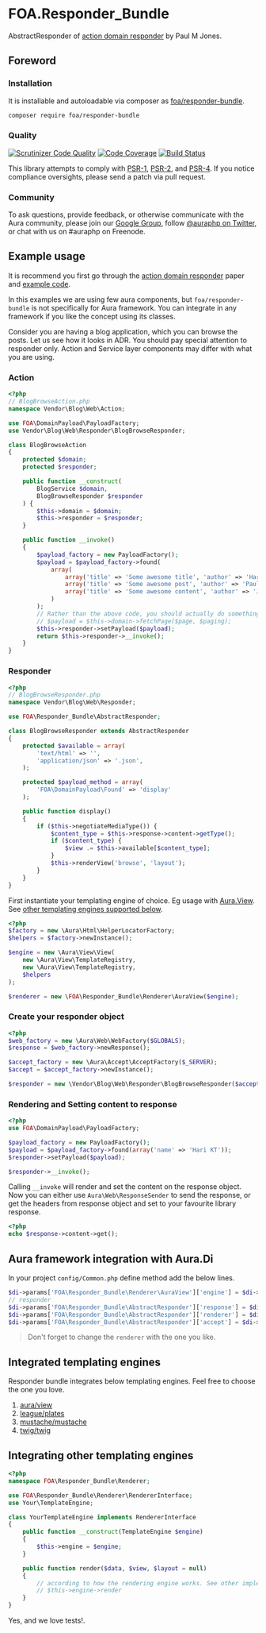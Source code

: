 # FOA.Responder_Bundle

AbstractResponder of [action domain responder](https://github.com/pmjones/adr) by Paul M Jones.

## Foreword

### Installation

It is installable and autoloadable via composer as [foa/responder-bundle](https://packagist.org/packages/foa/responder-bundle).


```bash
composer require foa/responder-bundle
```

### Quality

[![Scrutinizer Code Quality](https://scrutinizer-ci.com/g/friendsofaura/FOA.Responder_Bundle/badges/quality-score.png?b=master)](https://scrutinizer-ci.com/g/friendsofaura/FOA.Responder_Bundle/)
[![Code Coverage](https://scrutinizer-ci.com/g/friendsofaura/FOA.Responder_Bundle/badges/coverage.png?b=master)](https://scrutinizer-ci.com/g/friendsofaura/FOA.Responder_Bundle/)
[![Build Status](https://travis-ci.org/friendsofaura/FOA.Responder_Bundle.png?branch=master)](https://travis-ci.org/friendsofaura/FOA.Responder_Bundle)

This library attempts to comply with [PSR-1][], [PSR-2][], and [PSR-4][]. If
you notice compliance oversights, please send a patch via pull request.

[PSR-1]: https://github.com/php-fig/fig-standards/blob/master/accepted/PSR-1-basic-coding-standard.md
[PSR-2]: https://github.com/php-fig/fig-standards/blob/master/accepted/PSR-2-coding-style-guide.md
[PSR-4]: https://github.com/php-fig/fig-standards/blob/master/accepted/PSR-4-autoloader.md

### Community

To ask questions, provide feedback, or otherwise communicate with the Aura community, please join our [Google Group](http://groups.google.com/group/auraphp), follow [@auraphp on Twitter](http://twitter.com/auraphp), or chat with us on #auraphp on Freenode.

## Example usage

It is recommend you first go through the [action domain responder](https://pmjones.github.io/adr/) paper and [example code](https://github.com/pmjones/adr/tree/master/example-code).

In this examples we are using few aura components, but `foa/responder-bundle` is not specifically for Aura framework. You can integrate in any framework if you like the concept using its classes.

Consider you are having a blog application, which you can browse the posts. Let us see how it looks in ADR. You should pay special attention to responder only. Action and Service layer components may differ with what you are using.

### Action

```php
<?php
// BlogBrowseAction.php
namespace Vendor\Blog\Web\Action;

use FOA\DomainPayload\PayloadFactory;
use Vendor\Blog\Web\Responder\BlogBrowseResponder;

class BlogBrowseAction
{
    protected $domain;
    protected $responder;

    public function __construct(
        BlogService $domain,
        BlogBrowseResponder $responder
    ) {
        $this->domain = $domain;
        $this->responder = $responder;
    }

    public function __invoke()
    {
        $payload_factory = new PayloadFactory();
        $payload = $payload_factory->found(
            array(
                array('title' => 'Some awesome title', 'author' => 'Hari KT'),
                array('title' => 'Some awesome post', 'author' => 'Paul M Jones'),
                array('title' => 'Some awesome content', 'author' => 'Justin'),
            )
        );
        // Rather than the above code, you should actually do something like
        // $payload = $this->domain->fetchPage($page, $paging);
        $this->responder->setPayload($payload);
        return $this->responder->__invoke();
    }
}
```

### Responder

```php
<?php
// BlogBrowseResponder.php
namespace Vendor\Blog\Web\Responder;

use FOA\Responder_Bundle\AbstractResponder;

class BlogBrowseResponder extends AbstractResponder
{
    protected $available = array(
        'text/html' => '',
        'application/json' => '.json',
    );

    protected $payload_method = array(
        'FOA\DomainPayload\Found' => 'display'
    );

    public function display()
    {
        if ($this->negotiateMediaType()) {
            $content_type = $this->response->content->getType();
            if ($content_type) {
                $view .= $this->available[$content_type];
            }
            $this->renderView('browse', 'layout');
        }
    }
}
```

First instantiate your templating engine of choice. Eg usage with [Aura.View](https://github.com/auraphp/Aura.View). See [other templating engines supported below](https://github.com/friendsofaura/FOA.Responder_Bundle#integrated-templating-engines).

```php
<?php
$factory = new \Aura\Html\HelperLocatorFactory;
$helpers = $factory->newInstance();

$engine = new \Aura\View\View(
    new \Aura\View\TemplateRegistry,
    new \Aura\View\TemplateRegistry,
    $helpers
);

$renderer = new \FOA\Responder_Bundle\Renderer\AuraView($engine);
```

### Create your responder object

```php
<?php
$web_factory = new \Aura\Web\WebFactory($GLOBALS);
$response = $web_factory->newResponse();

$accept_factory = new \Aura\Accept\AcceptFactory($_SERVER);
$accept = $accept_factory->newInstance();

$responder = new \Vendor\Blog\Web\Responder\BlogBrowseResponder($accept, $response, $renderer);
```

### Rendering and Setting content to response

```php
<?php
use FOA\DomainPayload\PayloadFactory;

$payload_factory = new PayloadFactory();
$payload = $payload_factory->found(array('name' => 'Hari KT'));
$responder->setPayload($payload);

$responder->__invoke();
```

Calling `__invoke` will render and set the content on the response object. Now you can either use `Aura\Web\ResponseSender` to send the response, or get the headers from response object and set to your favourite library response.

```php
<?php
echo $response->content->get();
```

## Aura framework integration with Aura.Di

In your project `config/Common.php` define method add the below lines.

```php
$di->params['FOA\Responder_Bundle\Renderer\AuraView']['engine'] = $di->lazyNew('Aura\View\View');
// responder
$di->params['FOA\Responder_Bundle\AbstractResponder']['response'] = $di->lazyGet('aura/web-kernel:response');
$di->params['FOA\Responder_Bundle\AbstractResponder']['renderer'] = $di->lazyNew('FOA\Responder_Bundle\Renderer\AuraView');
$di->params['FOA\Responder_Bundle\AbstractResponder']['accept'] = $di->lazyNew('Aura\Accept\Accept');
```

> Don't forget to change the `renderer` with the one you like.

## Integrated templating engines

Responder bundle integrates below templating engines. Feel free to choose the one you love.

1. [aura/view](https://github.com/auraphp/Aura.View)
1. [league/plates](https://github.com/thephpleague/Plates)
1. [mustache/mustache](https://github.com/bobthecow/mustache.php)
1. [twig/twig](https://github.com/twigphp/Twig)

## Integrating other templating engines

```php
<?php
namespace FOA\Responder_Bundle\Renderer;

use FOA\Responder_Bundle\Renderer\RendererInterface;
use Your\TemplateEngine;

class YourTemplateEngine implements RendererInterface
{
    public function __construct(TemplateEngine $engine)
    {
        $this->engine = $engine;
    }

    public function render($data, $view, $layout = null)
    {
        // according to how the rendering engine works. See other implementations
        // $this->engine->render
    }
}
```

Yes, and we love tests!.
